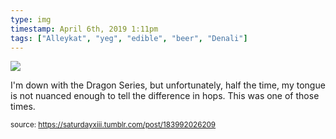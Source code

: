 ```yaml
---
type: img
timestamp: April 6th, 2019 1:11pm
tags: ["Alleykat", "yeg", "edible", "beer", "Denali"]
---
```

<img src="https://saturdayxiii.github.io/media/183992026209.jpg"/>

I'm down with the Dragon Series, but unfortunately, half the time, my tongue is not nuanced enough to tell the difference in hops.  This was one of those times.
 
      
      
  
<small>source: https://saturdayxiii.tumblr.com/post/183992026209</small>